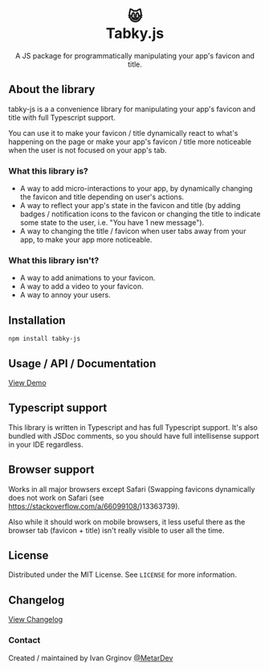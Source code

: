 
<h1 align="center">
	😸</br>
	Tabky.js
	</h1>
<p align="center">
A JS package for programmatically manipulating your app's favicon and title.
</p>

## About the library

tabky-js is a a convenience library for manipulating your app's favicon and title with full Typescript support.

You can use it to make your favicon / title dynamically react to what's happening on the page or make your app's favicon / title more noticeable when the user is not focused on your app's tab.

### What this library is?
- A way to add micro-interactions to your app, by dynamically changing the favicon and title depending on user's actions.
- A way to reflect your app's state in the favicon and title (by adding badges / notification icons to the favicon or changing the title to indicate some state to the user, i.e. "You have 1 new message").
- A way to changing the title / favicon when user tabs away from your app, to make your app more noticeable.

### What this library isn't?
- A way to add animations to your favicon.
- A way to add a video to your favicon.
- A way to annoy your users.

## Installation
```
npm install tabky-js
```

## Usage / API / Documentation

[View Demo](https://tabky.dev)

## Typescript support

This library is written in Typescript and has full Typescript support. It's also bundled with JSDoc comments, so you should have full intellisense support in your IDE regardless.

## Browser support

Works in all major browsers except Safari (Swapping favicons dynamically does not work on Safari (see https://stackoverflow.com/a/66099108/)13363739).

Also while it should work on mobile browsers, it less useful there as the browser tab (favicon + title) isn't really visible to user all the time.

## License

Distributed under the MIT License. See `LICENSE` for more information.

## Changelog

[View Changelog](/CHANGELOG.md)

### Contact

Created / maintained by Ivan Grginov [@MetarDev](https://twitter.com/MetarDev)

